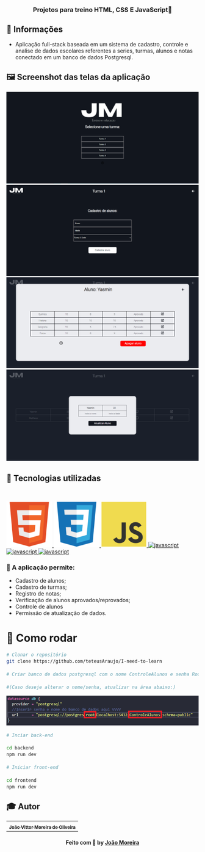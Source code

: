 <h3 align="center">
  Projetos para treino HTML, CSS E JavaScript📝
</h3>

## 🔖 Informações

- Aplicação full-stack baseada em um sistema de cadastro, controle e analise de dados escolares referentes a series, turmas, alunos e notas conectado em um banco de dados Postgresql.

## 🖼 Screenshot das telas da aplicação

<img src="/medias/turmas.PNG" alt="Imagem da tela de calculo de IMC com um desenho obeso">

<img src="/medias/addAluno.PNG" alt="Imagem da tela de calculo de IMC com um desenho obeso">

<img src="/medias/alunos.PNG" alt="Imagem da tela de calculo de IMC com um desenho obeso">

<img src="/medias/EditarAluno.PNG" alt="Imagem da tela de calculo de IMC com um desenho obeso">
<br/>


## 🚀 Tecnologias utilizadas 

<br/>
<p align="left">
  <a href="https://developer.mozilla.org/pt-BR/docs/Web/HTML" target="_blank">
    <img
      src="https://raw.githubusercontent.com/devicons/devicon/master/icons/html5/html5-original.svg"
      alt="HTML5"
      width="120"
      height="120"
    />
  </a>

  <a href="https://developer.mozilla.org/pt-BR/docs/Web/CSS" target="_blank">
    <img
      src="https://raw.githubusercontent.com/devicons/devicon/master/icons/css3/css3-original.svg"
      alt="Css3"
      width="120"
      height="120"
    />
  </a>
  
  <a href="https://nextjs.org/docs" target="_blank">
    <img
      src="https://raw.githubusercontent.com/devicons/devicon/master/icons/javascript/javascript-original.svg"
      alt="javascript"
      width="120"
      height="120"
    />
  </a>

  <a href="https://nodejs.org/en/docs" target="_blank">
    <img
      src="https://w7.pngwing.com/pngs/87/586/png-transparent-next-js-hd-logo.png"
      alt="javascript"
      width="120"
      height="120"
    />
  </a>
  <a href="https://developer.mozilla.org/en-US/docs/Web/JavaScript" target="_blank">
    <img
      src="https://seeklogo.com/images/N/nodejs-logo-FBE122E377-seeklogo.com.png"
      alt="javascript"
      width="120"
      height="120"
    />
  </a>
  <a href="https://www.digitalocean.com/community/tutorials/how-to-build-a-rest-api-with-prisma-and-postgresql" target="_blank">
    <img
      src="https://upload.wikimedia.org/wikipedia/commons/thumb/2/29/Postgresql_elephant.svg/540px-Postgresql_elephant.svg.png"
      alt="javascript"
      width="120"
      height="120"
    />
  </a>



</p>


### :memo: A aplicação permite:

*   Cadastro de alunos;
*   Cadastro de turmas;
*   Registro de notas;
*   Verificação de alunos aprovados/reprovados;
*   Controle de alunos
*   Permissão de atualização de dados.

# 👷 Como rodar

```bash
# Clonar o repositório
git clone https://github.com/teteusAraujo/I-need-to-learn

# Criar banco de dados postgresql com o nome ControleAlunos e senha Root. 

#(Caso deseje alterar o nome/senha, atualizar na área abaixo:)
```
<img src="/medias/bancoDeDadis.png" alt="Imagem da tela de calculo de IMC com um desenho obeso">

```bash
# Inciar back-end

cd backend
npm run dev

# Iniciar front-end

cd frontend
npm run dev
```


## :mortar_board: Autor

<table align="center">
    <tr>
        <td align="center">
            <a href="https://github.com/JoaoVMoreira">
                <sub><b>João Vittor Moreira de Oliveira</b></sub>
            </a>
        </td>    
    </tr>
</table>
<h4 align="center">
   Feito com 💜 by  <a href="https://www.linkedin.com/in/jvittormoreira/" target="_blank"> João Moreira </a>
</h4>